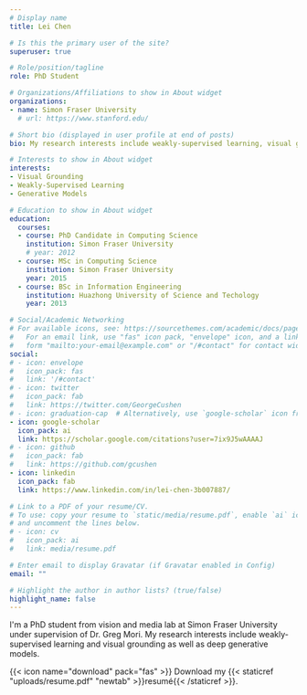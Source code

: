 ```yaml
---
# Display name
title: Lei Chen

# Is this the primary user of the site?
superuser: true

# Role/position/tagline
role: PhD Student

# Organizations/Affiliations to show in About widget
organizations:
- name: Simon Fraser University
  # url: https://www.stanford.edu/

# Short bio (displayed in user profile at end of posts)
bio: My research interests include weakly-supervised learning, visual grounding and generative models.

# Interests to show in About widget
interests:
- Visual Grounding
- Weakly-Supervised Learning
- Generative Models

# Education to show in About widget
education:
  courses:
  - course: PhD Candidate in Computing Science
    institution: Simon Fraser University
    # year: 2012
  - course: MSc in Computing Science
    institution: Simon Fraser University
    year: 2015
  - course: BSc in Information Engineering
    institution: Huazhong University of Science and Techology
    year: 2013

# Social/Academic Networking
# For available icons, see: https://sourcethemes.com/academic/docs/page-builder/#icons
#   For an email link, use "fas" icon pack, "envelope" icon, and a link in the
#   form "mailto:your-email@example.com" or "/#contact" for contact widget.
social:
# - icon: envelope
#   icon_pack: fas
#   link: '/#contact'
# - icon: twitter
#   icon_pack: fab
#   link: https://twitter.com/GeorgeCushen
# - icon: graduation-cap  # Alternatively, use `google-scholar` icon from `ai` icon pack
- icon: google-scholar
  icon_pack: ai
  link: https://scholar.google.com/citations?user=7ix9J5wAAAAJ
# - icon: github
#   icon_pack: fab
#   link: https://github.com/gcushen
- icon: linkedin
  icon_pack: fab
  link: https://www.linkedin.com/in/lei-chen-3b007887/

# Link to a PDF of your resume/CV.
# To use: copy your resume to `static/media/resume.pdf`, enable `ai` icons in `params.toml`, 
# and uncomment the lines below.
# - icon: cv
#   icon_pack: ai
#   link: media/resume.pdf

# Enter email to display Gravatar (if Gravatar enabled in Config)
email: ""

# Highlight the author in author lists? (true/false)
highlight_name: false
---
```


I'm a PhD student from vision and media lab at Simon Fraser University under supervision of Dr. Greg Mori. My research interests include weakly-supervised learning and visual grounding as well as deep generative models.

{{< icon name="download" pack="fas" >}} Download my {{< staticref "uploads/resume.pdf" "newtab" >}}resumé{{< /staticref >}}.
